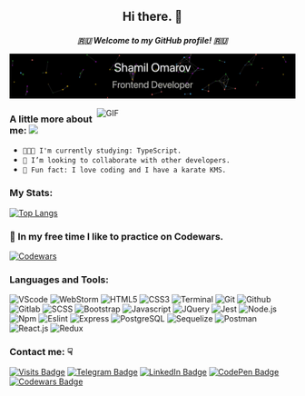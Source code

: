 ## <p align="center">Hi there. 👋</p>
***<p align="center">🇷🇺 Welcome to my GitHub profile! 🇷🇺</p>***

[![](https://github.com/omarovfrontend/omarovfrontend/blob/main/profile.gif?raw=true)](http://omarovfrontend.ru/) 
<!-- If you want the template for my gif, email me! -->

<img align="right" width="350" alt="GIF" src="https://media3.giphy.com/media/fuJPZBIIqzbt1kAYVc/giphy.gif?cid=ecf05e47guq07vqxyyeb82qdgqb7ekwpszlnqolhgpn0u8ni&rid=giphy.gif"/>

### <p>A little more about me: <img src="https://i.giphy.com/media/WUlplcMpOCEmTGBtBW/giphy.webp" width="60"></p>
 - `👨🏻‍💻 I'm currently studying: TypeScript.`
 - `🤝 I’m looking to collaborate with other developers.`
 - `🤫 Fun fact: I love coding and I have a karate KMS.`

### My Stats:
[![Top Langs](https://github-readme-stats.vercel.app/api/top-langs/?username=omarovfrontend&layout=compact&langs_count=6&theme=codeSTACKr)](https://github.com/anuraghazra/github-readme-stats)

### 🥷 In my free time I like to practice on Codewars.
[![Codewars](https://www.codewars.com/users/omarovfrontend/badges/large)](https://www.codewars.com/users/omarovfrontend)

### Languages and Tools:
![VScode](https://img.shields.io/badge/-VScode-000?style=flat&logo=Visual-Studio-Code&logoColor=007ACC)
![WebStorm](https://img.shields.io/badge/-WebStorm-000?style=flat&logo=WebStorm&logoColor=14a0d7)
![HTML5](https://img.shields.io/badge/-HTML5-000?&logo=HTML5)
![CSS3](https://img.shields.io/badge/-CSS3-000?style=flat&logo=CSS3&logoColor=007ACC)
![Terminal](https://img.shields.io/badge/-Terminal-000?&logo=MacOS)
![Git](https://img.shields.io/badge/-Git-000?&logo=Git)
![Github](https://img.shields.io/badge/-Github-000?&logo=Github)
![Gitlab](https://img.shields.io/badge/-Gitlab-000?&logo=Gitlab)
![SCSS](https://img.shields.io/badge/-SCSS-000?&logo=SASS)
![Bootstrap](https://img.shields.io/badge/-Bootstrap-000?&logo=Bootstrap)
![Javascript](https://img.shields.io/badge/-JavaScript-000?&logo=Javascript)
![JQuery](https://img.shields.io/badge/-JQuery-000?style=flat&logo=JQuery&logoColor=007ACC)
![Jest](https://img.shields.io/badge/-Jest-000?style=flat&logo=Jest&logoColor=99424F)
![Node.js](https://img.shields.io/badge/-Node.js-000?&logo=Node.js)
![Npm](https://img.shields.io/badge/-Npm-000?&logo=Npm)
![Eslint](https://img.shields.io/badge/Eslint-000?style=flat&logo=Eslint&logoColor=7C7CEA)
![Express](https://img.shields.io/badge/-Express-000?&logo=Express)
![PostgreSQL](https://img.shields.io/badge/-PostgreSQL-000?&logo=PostgreSQL)
![Sequelize](https://img.shields.io/badge/-Sequelize-000?&logo=Sequelize)
![Postman](https://img.shields.io/badge/-Postman-000?&logo=Postman)
![React.js](https://img.shields.io/badge/-React.js-000?&logo=React)
![Redux](https://img.shields.io/badge/-Redux-000?style=flat&logo=Redux&logoColor=61DAFB)


<!-- ![ReduxSaga](https://img.shields.io/badge/-ReduxSaga-000?&logo=ReduxSaga&logoColor=61DAFB) -->
<!-- ![TypeScript](https://img.shields.io/badge/-TypeScript-000?&logo=TypeScript) -->
<!-- ![Vue.js](https://img.shields.io/badge/-Vue.js-000?&logo=Vue.js) -->
<!-- ![Next.js](https://img.shields.io/badge/-Next.js-000?&logo=Next.js) -->
<!-- ![Nuxt.js](https://img.shields.io/badge/-Nuxt.js-000?&logo=Nuxt.js) -->

### Contact me: ☟
[![Visits Badge](https://badges.pufler.dev/visits/omarovfrontend/omarovfrontend)](https://github.com/omarovfrontend/omarovfrontend)
[![Telegram Badge](https://img.shields.io/badge/Telegram-Profile-informational?style=badge&logo=telegram&logoColor=fff&color=0966c2)](https://t.me/omarovfrontend)
[![LinkedIn Badge](https://img.shields.io/badge/LinkedIn-Profile-informational?style=badge&logo=linkedin&logoColor=blue&color=0966c2)](https://www.linkedin.com/in/omarovfrontend/)
[![CodePen Badge](https://img.shields.io/badge/CodePen-Profile-informational?style=badge&logo=codepen&logoColor=fff&color=0966c2)](https://codepen.io/omarovfrontend)
[![Codewars Badge](https://img.shields.io/badge/Codewars-Profile-informational?style=badge&logo=codewars&logoColor=red&color=0966c2)](https://www.codewars.com/users/omarovfrontend)
